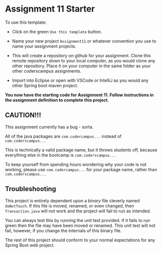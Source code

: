 # Assignment 11 Starter

To use this template:

- Click on the green `Use this template` button.

- Name your new project `Assignment11` or whatever convention you use to name your assignment projects.

- This will create a repository on github for your assignment. Clone this remote repository down to your local computer, as you would clone any other repository. Place it on your computer in the same folder as your other coderscampus assignments.

- Import into Eclipse or open with VSCode or IntelliJ as you would any other Spring boot maven project.

__You now have the starting code for Assignment 11. Follow instructions in the assignment definition to complete this project.__

## CAUTION!!!

This assignment currently has a bug - sorta.

All of the java packages are `com.codercampus...` instead of `com.coderscampus...` 

This is technically a valid package name, but it throws students off, because everything else in the bootcamp is `com.coderscampus...`

To keep yourself from spending hours wondering why your code is not working, please use `com.codercampus...` for your package name, rather than `com.coderscampus...`

## Troubleshooting

This project is entirely dependent upon a _binary_ file cleverly named `doNotTouch`. If this file is moved, renamed, or even changed, then `Transaction.java` will not work and the project will fail to run as intended.

You can always test this by running the unit test provided. If it fails to run green then the file may have been moved or renamed. This unit test will not fail, however, if you change the internals of this binary file.

The rest of this project should conform to your normal expectations for any Spring Boot web project.